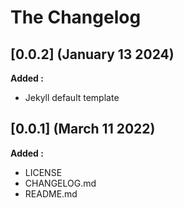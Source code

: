 # The Changelog

## [0.0.2] (January 13 2024)

**Added :**

- Jekyll default template

## [0.0.1] (March 11 2022)

**Added :**

- LICENSE
- CHANGELOG.md
- README.md

